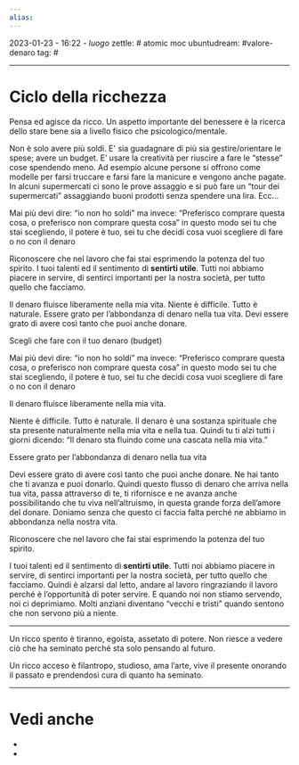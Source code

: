 ```yaml
---
alias: 
---
```

2023-01-23 - 16:22 - *luogo*
zettle: # atomic moc
ubuntudream: #valore-denaro 
tag: #

---
# Ciclo della ricchezza

Pensa ed agisce da ricco. Un aspetto importante del benessere è la ricerca dello stare bene sia a livello fisico che psicologico/mentale. 

Non è solo avere più soldi. E' sia guadagnare di più sia gestire/orientare le spese; avere un budget. E’ usare la creatività per riuscire a fare le “stesse” cose spendendo meno. Ad esempio alcune persone si offrono come modelle per farsi truccare e farsi fare la manicure e vengono anche pagate. In alcuni supermercati ci sono le prove assaggio e si può fare un “tour dei supermercati” assaggiando buoni prodotti senza spendere una lira. Ecc...

Mai più devi dire: “io non ho soldi” ma invece: “Preferisco comprare questa cosa, o preferisco non comprare questa cosa” in questo modo sei tu che stai scegliendo, il potere è tuo, sei tu che decidi cosa vuoi scegliere di fare o no con il denaro

Riconoscere che nel lavoro che fai stai esprimendo la potenza del tuo spirito. I tuoi talenti ed il sentimento di **sentirti utile**. Tutti noi abbiamo piacere in servire, di sentirci importanti per la nostra società, per tutto quello che facciamo. 

Il denaro fluisce liberamente nella mia vita. Niente è difficile. Tutto è naturale. Essere grato per l’abbondanza di denaro nella tua vita. Devi essere grato di avere così tanto che puoi anche donare. 

Scegli che fare con il tuo denaro (budget)

Mai più devi dire: “io non ho soldi” ma invece: “Preferisco comprare questa cosa, o preferisco non comprare questa cosa” in questo modo sei tu che stai scegliendo, il potere è tuo, sei tu che decidi cosa vuoi scegliere di fare o no con il denaro

Il denaro fluisce liberamente nella mia vita.

Niente è difficile. Tutto è naturale. Il denaro è una sostanza spirituale che sta presente naturalmente nella mia vita e nella tua. Quindi tu ti alzi tutti i giorni dicendo: “Il denaro sta fluindo come una cascata nella mia vita.” 

Essere grato per l’abbondanza di denaro nella tua vita

Devi essere grato di avere così tanto che puoi anche donare. Ne hai tanto che ti avanza e puoi donarlo. Quindi questo flusso di denaro che arriva nella tua vita, passa attraverso di te, ti rifornisce e ne avanza anche possibilitando che tu viva nell’altruismo, in questa grande forza dell’amore del donare. Doniamo senza che questo ci faccia falta perché ne abbiamo in abbondanza nella nostra vita.

Riconoscere che nel lavoro che fai stai esprimendo la potenza del tuo spirito.

I tuoi talenti ed il sentimento di **sentirti utile**. Tutti noi abbiamo piacere in servire, di sentirci importanti per la nostra società, per tutto quello che facciamo. Quindi è alzarsi dal letto, andare al lavoro ringraziando il lavoro perché è l’opportunità di poter servire. E quando noi non stiamo servendo, noi ci deprimiamo. Molti anziani diventano “vecchi e tristi” quando sentono che non servono più a niente.
  

---
Un ricco spento è tiranno, egoista, assetato di potere. Non riesce a vedere ciò che ha seminato perché sta solo pensando al futuro.

Un ricco acceso è filantropo, studioso, ama l’arte, vive il presente onorando il passato e prendendosi cura di quanto ha seminato.



---
# Vedi anche
- 
- 